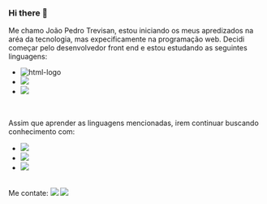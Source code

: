 ### Hi there 👋

Me chamo João Pedro Trevisan, estou iniciando os meus apredizados na aréa da tecnologia, mas expecificamente na programação web. Decidi começar pelo desenvolvedor front end e estou estudando as seguintes linguagens:

- <img src="https://img.shields.io/badge/HTML5-E34F26?style=for-the-badge&logo=html5&logoColor=white" alt="html-logo" >
- <img src="https://img.shields.io/badge/CSS-239120?&style=for-the-badge&logo=css3&logoColor=white" >
- <img src="https://img.shields.io/badge/JavaScript-323330?style=for-the-badge&logo=javascript&logoColor=F7DF1E" >
<br>

Assim que aprender as linguagens mencionadas, irem continuar buscando conhecimento com:

- <img src="https://img.shields.io/badge/Node.js-43853D?style=for-the-badge&logo=node.js&logoColor=white" >
- <img src="https://img.shields.io/badge/TypeScript-007ACC?style=for-the-badge&logo=typescript&logoColor=white" >
- <img src="https://img.shields.io/badge/React-20232A?style=for-the-badge&logo=react&logoColor=61DAFB" >

<br>
Me contate:
<a href:="https://google.com.br" > <img src="https://img.shields.io/badge/Instagram-E4405F?style=for-the-badge&logo=instagram&logoColor=white"/> 
</a>

<a href:="https://www.linkedin.com/in/jo%C3%A3o-pedro-trevisan-4195a5230/"> 
  <img src="https://img.shields.io/badge/LinkedIn-0077B5?style=for-the-badge&logo=linkedin&logoColor=white"/> 
</a>

